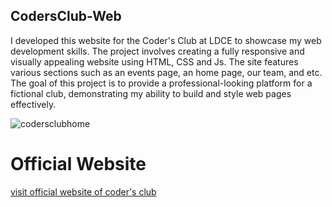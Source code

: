 ## CodersClub-Web
I developed this website for the Coder's Club at LDCE to showcase my web development skills. The project involves creating a fully responsive and visually appealing website using HTML, CSS and Js. The site features various sections such as an events page, an home page, our team, and etc. The goal of this project is to provide a professional-looking platform for a fictional club, demonstrating my ability to build and style web pages effectively.

![codersclubhome](https://github.com/JitendraVarma11/Coder-s-Club-Web/assets/143241523/d4a7a17d-aad7-4ae7-846e-c1d3504c6677)

# Official Website
[visit official website of coder's club](https://codersclubldce.netlify.app/)
